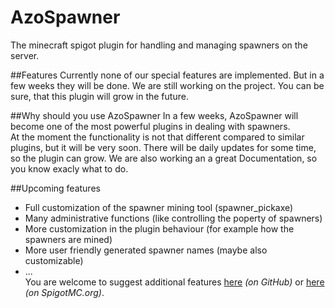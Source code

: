 # AzoSpawner
The minecraft spigot plugin for handling and managing spawners on the server.

##Features
Currently none of our special features are implemented. But in a few weeks they will be done.
We are still working on the project. You can be sure, that this plugin will grow in the future.

##Why should you use AzoSpawner
In a few weeks, AzoSpawner will become one of the most powerful plugins in dealing with spawners.  
At the moment the functionality is not that different compared to similar plugins, but it will be very soon.
There will be daily updates for some time, so the plugin can grow.
We are also working an a great Documentation, so you know exacly what to do.

##Upcoming features
* Full customization of the spawner mining tool (spawner_pickaxe)
* Many administrative functions (like controlling the poperty of spawners)
* More customization in the plugin behaviour (for example how the spawners are mined)
* More user friendly generated spawner names (maybe also customizable)
* ...  
You are welcome to suggest additional features [here](https://github.com/Azorimor/mc-azospawner/issues) _(on GitHub)_ 
or [here](https://www.spigotmc.org/resources/) _(on SpigotMC.org)_.
